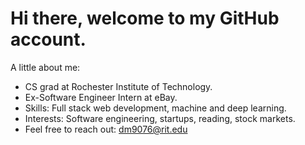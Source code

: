 # Hi there, welcome to my GitHub account.

A little about me:
- CS grad at Rochester Institute of Technology. 
- Ex-Software Engineer Intern at eBay.
- Skills: Full stack web development, machine and deep learning.
- Interests: Software engineering, startups, reading, stock markets.
- Feel free to reach out: dm9076@rit.edu
